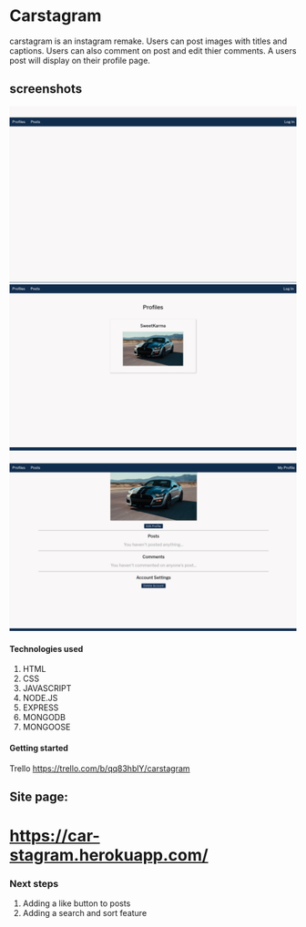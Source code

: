 # Carstagram


carstagram is an instagram remake. Users can post images with titles and captions. Users can also comment on post and edit thier comments. A users post will display on their profile page.

## screenshots

![screenshot](/readmeImages/posts.png)
![screenshot](/readmeImages/profiles.png)
![screenshot](/readmeImages/profile.png)

#### Technologies used

1. HTML
2. CSS
3. JAVASCRIPT
4. NODE.JS
5. EXPRESS
6. MONGODB
7. MONGOOSE

#### Getting started

Trello https://trello.com/b/qq83hblY/carstagram


## Site page:
# https://car-stagram.herokuapp.com/

### Next steps
1. Adding a like button to posts
2. Adding a search and sort feature
